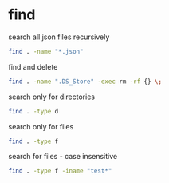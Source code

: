 # find

search all json files recursively
```bash
find . -name "*.json"
```

find and delete
```bash
find . -name ".DS_Store" -exec rm -rf {} \;
```

search only for directories
```bash
find . -type d
```

search only for files
```bash
find . -type f
```

search for files - case insensitive
```bash
find . -type f -iname "test*"
```
